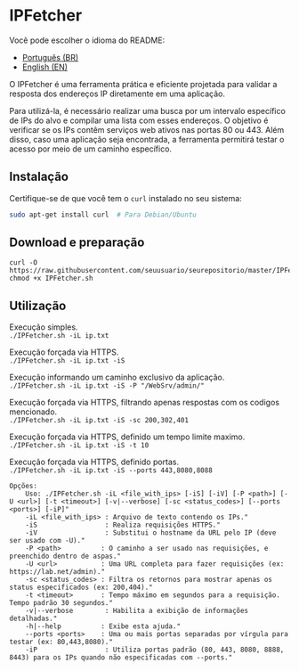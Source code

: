 # IPFetcher
Você pode escolher o idioma do README:
- [Português (BR)](README.md)
- [English (EN)](README-EN.md)

O IPFetcher é uma ferramenta prática e eficiente projetada para validar a resposta dos endereços IP diretamente em uma aplicação.

Para utilizá-la, é necessário realizar uma busca por um intervalo específico de IPs do alvo e compilar uma lista com esses endereços. O objetivo é verificar se os IPs contêm serviços web ativos nas portas 80 ou 443. Além disso, caso uma aplicação seja encontrada, a ferramenta permitirá testar o acesso por meio de um caminho específico.

## Instalação

Certifique-se de que você tem o `curl` instalado no seu sistema:

```bash
sudo apt-get install curl  # Para Debian/Ubuntu
```

## Download e preparação
```
curl -O https://raw.githubusercontent.com/seuusuario/seurepositorio/master/IPFetcher.sh
chmod +x IPFetcher.sh
```
## Utilização

Execução simples.<br>
`./IPFetcher.sh -iL ip.txt`

Execução forçada via HTTPS.<br>
`./IPFetcher.sh -iL ip.txt -iS`

Execução informando um caminho exclusivo da aplicação.<br>
`./IPFetcher.sh -iL ip.txt -iS -P "/WebSrv/admin/"`

Execução forçada via HTTPS, filtrando apenas respostas com os codigos mencionado.<br>
`./IPFetcher.sh -iL ip.txt -iS -sc 200,302,401`

Execução forçada via HTTPS, definido um tempo limite maximo.<br>
`./IPFetcher.sh -iL ip.txt -iS -t 10`

Execução forçada via HTTPS, definido portas.<br>
`./IPFetcher.sh -iL ip.txt -iS --ports 443,8080,8088`

```
Opções:
    Uso: ./IPFetcher.sh -iL <file_with_ips> [-iS] [-iV] [-P <path>] [-U <url>] [-t <timeout>] [-v|--verbose] [-sc <status_codes>] [--ports <ports>] [-iP]"
    -iL <file_with_ips> : Arquivo de texto contendo os IPs."
    -iS                 : Realiza requisições HTTPS."
    -iV                 : Substitui o hostname da URL pelo IP (deve ser usado com -U)."
    -P <path>          : O caminho a ser usado nas requisições, e preenchido dentro de aspas."
    -U <url>           : Uma URL completa para fazer requisições (ex: https://lab.net/admin)."
    -sc <status_codes> : Filtra os retornos para mostrar apenas os status especificados (ex: 200,404)."
    -t <timeout>       : Tempo máximo em segundos para a requisição. Tempo padrão 30 segundos."
    -v|--verbose        : Habilita a exibição de informações detalhadas."
    -h|--help          : Exibe esta ajuda."
    --ports <ports>    : Uma ou mais portas separadas por vírgula para testar (ex: 80,443,8080)."
    -iP                 : Utiliza portas padrão (80, 443, 8080, 8888, 8443) para os IPs quando não especificadas com --ports."
```
